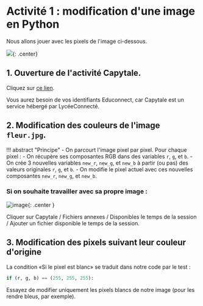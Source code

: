 # Activité 1 : modification d'une image en Python


Nous allons jouer avec les pixels de l'image ci-dessous.

![](data/fleur.jpg){: .center}

## 1. Ouverture de l'activité Capytale.

Cliquez sur [ce lien](https://capytale2.ac-paris.fr/web/c-auth/list?returnto=/web/code/6d13-160968). 

Vous aurez besoin de vos identifiants Educonnect, car Capytale est un service hébergé par LycéeConnecté.


## 2. Modification des couleurs de l'image ```fleur.jpg```.

!!! abstract "Principe"
    - On parcourt l'image pixel par pixel. Pour chaque pixel :
    - On récupère ses composantes RGB dans des variables ```r```, ```g```, et ```b```.
    - On crée 3 nouvelles variables   ```new_r```, ```new_g```, et ```new_b``` à partir (ou pas) des valeurs originales ```r```, ```g```, et ```b```.
    - On modifie le pixel actuel avec ces nouvelles composantes ```new_r```, ```new_g```, et ```new_b```.


### Si on souhaite travailler avec sa propre image :


![image](data/methode.png){: .center }


Cliquer sur Capytale / Fichiers annexes / Disponibles le temps de la session / Ajouter un fichier disponible le temps de la session.

## 3. Modification des pixels suivant leur couleur d'origine

La condition «Si le pixel est blanc» se traduit dans notre code par le test :
```python
if (r, g, b) == (255, 255, 255):
```

Essayez de modifier uniquement les pixels blancs de notre image (pour les rendre bleus, par exemple).